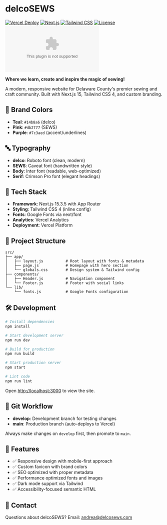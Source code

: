# delcoSEWS

[![Vercel Deploy](https://deploy-badge.vercel.app/vercel/delcosews)](https://delcosews.com)
[![Next.js](https://img.shields.io/badge/Next.js-15.3.5-black?logo=next.js)](https://nextjs.org/)
[![Tailwind CSS](https://img.shields.io/badge/Tailwind_CSS-4.0-06B6D4?logo=tailwindcss)](https://tailwindcss.com/)
[![License](https://img.shields.io/badge/License-Private-red)](./LICENSE)
[![GitHub last commit](https://img.shields.io/github/last-commit/prolly-my-fault/delcosews.com)](https://github.com/prolly-my-fault/delcosews.com/commits)

**Where we learn, create and inspire the magic of sewing!**

A modern, responsive website for Delaware County's premier sewing and craft community. Built with Next.js 15, Tailwind CSS 4, and custom branding.

## 🎨 Brand Colors

- **Teal**: `#14b8a6` (delco)
- **Pink**: `#db2777` (SEWS) 
- **Purple**: `#7c3aed` (accent/underlines)

## 🔤 Typography

- **delco**: Roboto font (clean, modern)
- **SEWS**: Caveat font (handwritten style)
- **Body**: Inter font (readable, web-optimized)
- **Serif**: Crimson Pro font (elegant headings)

## 🚀 Tech Stack

- **Framework**: Next.js 15.3.5 with App Router
- **Styling**: Tailwind CSS 4 (inline config)
- **Fonts**: Google Fonts via next/font
- **Analytics**: Vercel Analytics
- **Deployment**: Vercel Platform

## 📁 Project Structure

```
src/
├── app/
│   ├── layout.js          # Root layout with fonts & metadata
│   ├── page.js            # Homepage with hero section
│   └── globals.css        # Design system & Tailwind config
├── components/
│   ├── Header.js          # Navigation component
│   └── Footer.js          # Footer with social links
└── lib/
    └── fonts.js           # Google Fonts configuration
```

## 🛠 Development

```bash
# Install dependencies
npm install

# Start development server
npm run dev

# Build for production
npm run build

# Start production server
npm start

# Lint code
npm run lint
```

Open [http://localhost:3000](http://localhost:3000) to view the site.

## 🌳 Git Workflow

- **develop**: Development branch for testing changes
- **main**: Production branch (auto-deploys to Vercel)

Always make changes on `develop` first, then promote to `main`.

## 🎯 Features

- ✅ Responsive design with mobile-first approach
- ✅ Custom favicon with brand colors
- ✅ SEO optimized with proper metadata
- ✅ Performance optimized fonts and images
- ✅ Dark mode support via Tailwind
- ✅ Accessibility-focused semantic HTML

## 📧 Contact

Questions about delcoSEWS? Email: [andrea@delcosews.com](mailto:andrea@delcosews.com)
